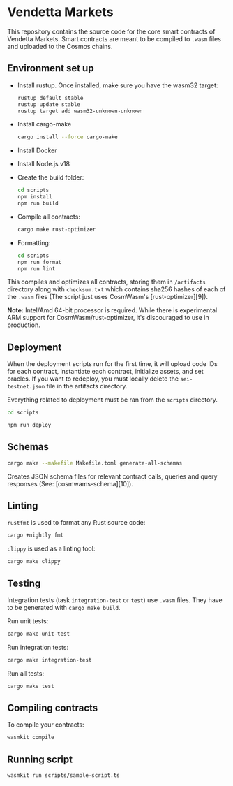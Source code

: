 # Vendetta Markets

This repository contains the source code for the core smart contracts of Vendetta Markets. Smart contracts are meant to be compiled to `.wasm` files and uploaded to the Cosmos chains.

## Environment set up

- Install rustup. Once installed, make sure you have the wasm32 target:

  ```bash
  rustup default stable
  rustup update stable
  rustup target add wasm32-unknown-unknown
  ```

- Install cargo-make

  ```bash
  cargo install --force cargo-make
  ```

- Install Docker

- Install Node.js v18

- Create the build folder:

   ```bash
   cd scripts
   npm install
   npm run build
   ```

- Compile all contracts:

  ```bash
  cargo make rust-optimizer
  ```

- Formatting:

   ```bash
   cd scripts
   npm run format
   npm run lint
   ```

This compiles and optimizes all contracts, storing them in `/artifacts` directory along with `checksum.txt` which contains sha256 hashes of each of the `.wasm` files (The script just uses CosmWasm's [rust-optimizer][9]).

**Note:** Intel/Amd 64-bit processor is required. While there is experimental ARM support for CosmWasm/rust-optimizer, it's discouraged to use in production.

## Deployment

When the deployment scripts run for the first time, it will upload code IDs for each contract, instantiate each contract, initialize assets, and set oracles. If you want to redeploy, you must locally delete the `sei-testnet.json` file in the artifacts directory.

Everything related to deployment must be ran from the `scripts` directory.

```bash
cd scripts

npm run deploy
```

## Schemas

```bash
cargo make --makefile Makefile.toml generate-all-schemas
```

Creates JSON schema files for relevant contract calls, queries and query responses (See: [cosmwams-schema][10]).

## Linting

`rustfmt` is used to format any Rust source code:

```bash
cargo +nightly fmt
```

`clippy` is used as a linting tool:

```bash
cargo make clippy
```

## Testing

Integration tests (task `integration-test` or `test`) use `.wasm` files. They have to be generated with `cargo make build`.

Run unit tests:

```bash
cargo make unit-test
```

Run integration tests:

```bash
cargo make integration-test
```

Run all tests:

```bash
cargo make test
```

## Compiling contracts

To compile your contracts: 
```bash
wasmkit compile
```

## Running script

```bash
wasmkit run scripts/sample-script.ts
```